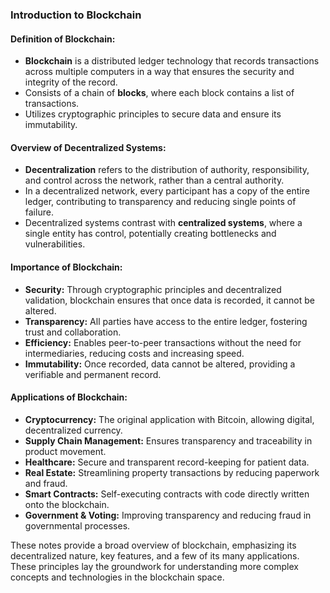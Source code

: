 ### Introduction to Blockchain

#### Definition of Blockchain:
- **Blockchain** is a distributed ledger technology that records transactions across multiple computers in a way that ensures the security and integrity of the record.
- Consists of a chain of **blocks**, where each block contains a list of transactions.
- Utilizes cryptographic principles to secure data and ensure its immutability.

#### Overview of Decentralized Systems:
- **Decentralization** refers to the distribution of authority, responsibility, and control across the network, rather than a central authority.
- In a decentralized network, every participant has a copy of the entire ledger, contributing to transparency and reducing single points of failure.
- Decentralized systems contrast with **centralized systems**, where a single entity has control, potentially creating bottlenecks and vulnerabilities.

#### Importance of Blockchain:
- **Security:** Through cryptographic principles and decentralized validation, blockchain ensures that once data is recorded, it cannot be altered.
- **Transparency:** All parties have access to the entire ledger, fostering trust and collaboration.
- **Efficiency:** Enables peer-to-peer transactions without the need for intermediaries, reducing costs and increasing speed.
- **Immutability:** Once recorded, data cannot be altered, providing a verifiable and permanent record.

#### Applications of Blockchain:
- **Cryptocurrency:** The original application with Bitcoin, allowing digital, decentralized currency.
- **Supply Chain Management:** Ensures transparency and traceability in product movement.
- **Healthcare:** Secure and transparent record-keeping for patient data.
- **Real Estate:** Streamlining property transactions by reducing paperwork and fraud.
- **Smart Contracts:** Self-executing contracts with code directly written onto the blockchain.
- **Government & Voting:** Improving transparency and reducing fraud in governmental processes.

These notes provide a broad overview of blockchain, emphasizing its decentralized nature, key features, and a few of its many applications. These principles lay the groundwork for understanding more complex concepts and technologies in the blockchain space.